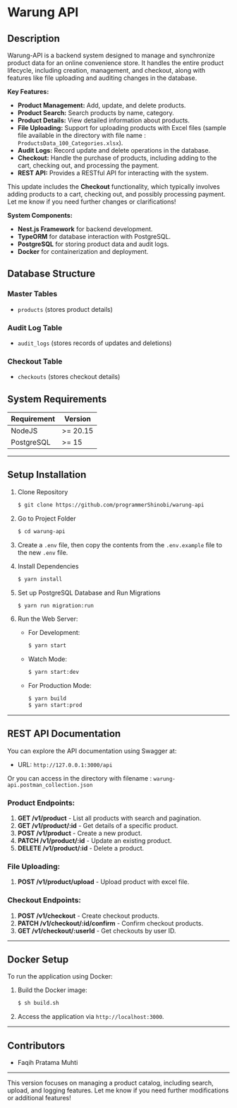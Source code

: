 # Warung API

## Description
Warung-API is a backend system designed to manage and synchronize product data for an online convenience store. It handles the entire product lifecycle, including creation, management, and checkout, along with features like file uploading and auditing changes in the database.

**Key Features:**
* **Product Management:** Add, update, and delete products.
* **Product Search:** Search products by name, category.
* **Product Details:** View detailed information about products.
* **File Uploading:** Support for uploading products with Excel files (sample file available in the directory with file name : `ProductsData_100_Categories.xlsx`).
* **Audit Logs:** Record update and delete operations in the database.
* **Checkout:** Handle the purchase of products, including adding to the cart, checking out, and processing the payment.
* **REST API:** Provides a RESTful API for interacting with the system.


This update includes the **Checkout** functionality, which typically involves adding products to a cart, checking out, and possibly processing payment. Let me know if you need further changes or clarifications!

**System Components:**
* **Nest.js Framework** for backend development.
* **TypeORM** for database interaction with PostgreSQL.
* **PostgreSQL** for storing product data and audit logs.
* **Docker** for containerization and deployment.

## Database Structure

### Master Tables

- `products` (stores product details)


### Audit Log Table

- `audit_logs` (stores records of updates and deletions)

### Checkout Table

- `checkouts` (stores checkout details)


## System Requirements

| Requirement      | Version  |
|------------------|----------|
| NodeJS           | >= 20.15 |
| PostgreSQL       | >= 15    |

---

## Setup Installation

1. Clone Repository
    ```bash
    $ git clone https://github.com/programmerShinobi/warung-api
    ```

2. Go to Project Folder
    ```bash
    $ cd warung-api
    ```

3. Create a `.env` file, then copy the contents from the `.env.example` file to the new `.env` file.

4. Install Dependencies
    ```bash
    $ yarn install
    ```

5. Set up PostgreSQL Database and Run Migrations
    ```bash
    $ yarn run migration:run
    ```

6. Run the Web Server:
    - For Development:
      ```bash
      $ yarn start
      ```

    - Watch Mode:
      ```bash
      $ yarn start:dev
      ```

    - For Production Mode:
      ```bash
      $ yarn build
      $ yarn start:prod
      ```

---

## REST API Documentation

You can explore the API documentation using Swagger at:
- URL: `http://127.0.0.1:3000/api`

Or you can access in the directory with filename : `warung-api.postman_collection.json`

### Product Endpoints:
1. **GET /v1/product** - List all products with search and pagination.
2. **GET /v1/product/:id** - Get details of a specific product.
3. **POST /v1/product** - Create a new product.
4. **PATCH /v1/product/:id** - Update an existing product.
5. **DELETE /v1/product/:id** - Delete a product.

### File Uploading:
1. **POST /v1/product/upload** - Upload product with excel file.

### Checkout Endpoints:
1. **POST /v1/checkout** - Create checkout products.
2. **PATCH /v1/checkout/:id/confirm** - Confirm checkout products.
5. **GET /v1/checkout/:userId** - Get checkouts by user ID.

---

## Docker Setup

To run the application using Docker:

1. Build the Docker image:
    ```bash
    $ sh build.sh
    ```

2. Access the application via `http://localhost:3000`.

---

## Contributors

- Faqih Pratama Muhti

---

This version focuses on managing a product catalog, including search, upload, and logging features. Let me know if you need further modifications or additional features!